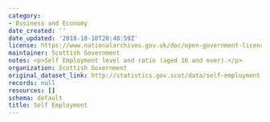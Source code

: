 ```yaml
---
category:
- Business and Economy
date_created: ''
date_updated: '2018-10-10T20:48:59Z'
license: https://www.nationalarchives.gov.uk/doc/open-government-licence/version/3/
maintainer: Scottish Government
notes: <p>Self Employment level and ratio (aged 16 and over).</p>
organization: Scottish Government
original_dataset_link: http://statistics.gov.scot/data/self-employment
records: null
resources: []
schema: default
title: Self Employment
---
```

